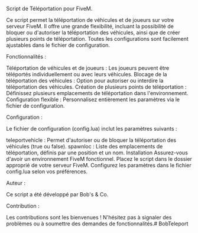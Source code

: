 Script de Téléportation pour FiveM.

Ce script permet la téléportation de véhicules et de joueurs sur votre serveur FiveM. 
Il offre une grande flexibilité, incluant la possibilité de bloquer ou d'autoriser la téléportation des véhicules, ainsi que de créer plusieurs points de téléportation. 
Toutes les configurations sont facilement ajustables dans le fichier de configuration.


Fonctionnalités :

Téléportation de véhicules et de joueurs : Les joueurs peuvent être téléportés individuellement ou avec leurs véhicules.
Blocage de la téléportation des véhicules : Option pour autoriser ou interdire la téléportation des véhicules.
Création de plusieurs points de téléportation : Définissez plusieurs emplacements de téléportation dans l'environnement.
Configuration flexible : Personnalisez entièrement les paramètres via le fichier de configuration.


Configuration :

Le fichier de configuration (config.lua) inclut les paramètres suivants :

teleportvehicle : Permet d'autoriser ou de bloquer la téléportation des véhicules (true ou false).
spawnloc : Liste des emplacements de téléportation, définis par une position et un nom.
Installation
Assurez-vous d'avoir un environnement FiveM fonctionnel.
Placez le script dans le dossier approprié de votre serveur FiveM.
Configurez les paramètres dans le fichier config.lua selon vos préférences.


Auteur :

Ce script a été développé par Bob's & Co.


Contribution :

Les contributions sont les bienvenues ! N'hésitez pas à signaler des problèmes ou à soumettre des demandes de fonctionnalités.# BobTeleport
